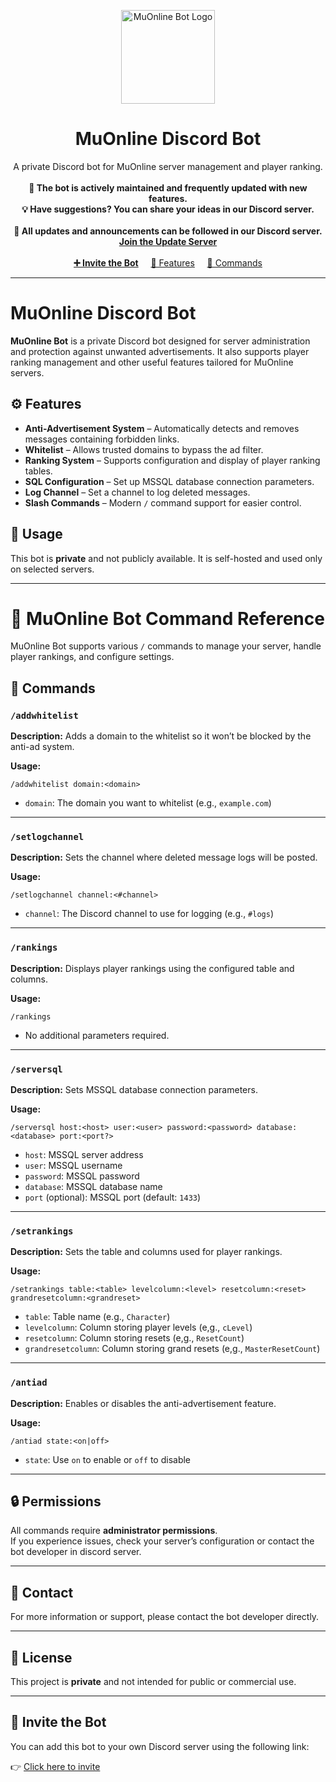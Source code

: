 <p align="center">
  <img src="https://okmu.eu/dc-logo.png" alt="MuOnline Bot Logo" width="150" height="150">
</p>

<h1 align="center">MuOnline Discord Bot</h1>

<p align="center">
  A private Discord bot for MuOnline server management and player ranking.
  <br><br>
  <strong>🔄 The bot is actively maintained and frequently updated with new features.</strong>
  <br>
  <strong>💡 Have suggestions? You can share your ideas in our Discord server.</strong>
  <br><br>
  <strong>🔔 All updates and announcements can be followed in our Discord server.</strong>
  <br>
  <a href="https://discord.gg/YGg86vZXaB"><strong>Join the Update Server</strong></a>
  <br><br>
  <a href="https://discord.com/oauth2/authorize?client_id=679785808504553476"><strong>➕ Invite the Bot</strong></a>
  &nbsp;&nbsp;&nbsp;
  <a href="#features">📌 Features</a>
  &nbsp;&nbsp;&nbsp;
  <a href="#commands">💬 Commands</a>
</p>

---

# MuOnline Discord Bot

**MuOnline Bot** is a private Discord bot designed for server administration and protection against unwanted advertisements. It also supports player ranking management and other useful features tailored for MuOnline servers.

## <h2 id="features">⚙️ Features</h2>

- **Anti-Advertisement System** – Automatically detects and removes messages containing forbidden links.
- **Whitelist** – Allows trusted domains to bypass the ad filter.
- **Ranking System** – Supports configuration and display of player ranking tables.
- **SQL Configuration** – Set up MSSQL database connection parameters.
- **Log Channel** – Set a channel to log deleted messages.
- **Slash Commands** – Modern `/` command support for easier control.

## 🔐 Usage

This bot is **private** and not publicly available. It is self-hosted and used only on selected servers.

---

# 📘 MuOnline Bot Command Reference

MuOnline Bot supports various `/` commands to manage your server, handle player rankings, and configure settings.

## <h2 id="commands">📜 Commands</h2>

### `/addwhitelist`

**Description:** Adds a domain to the whitelist so it won’t be blocked by the anti-ad system.

**Usage:**
```
/addwhitelist domain:<domain>
```
- `domain`: The domain you want to whitelist (e.g., `example.com`)

---

### `/setlogchannel`

**Description:** Sets the channel where deleted message logs will be posted.

**Usage:**
```
/setlogchannel channel:<#channel>
```
- `channel`: The Discord channel to use for logging (e.g., `#logs`)

---

### `/rankings`

**Description:** Displays player rankings using the configured table and columns.

**Usage:**
```
/rankings
```
- No additional parameters required.

---

### `/serversql`

**Description:** Sets MSSQL database connection parameters.

**Usage:**
```
/serversql host:<host> user:<user> password:<password> database:<database> port:<port?>
```
- `host`: MSSQL server address  
- `user`: MSSQL username  
- `password`: MSSQL password  
- `database`: MSSQL database name  
- `port` (optional): MSSQL port (default: `1433`)

---

### `/setrankings`

**Description:** Sets the table and columns used for player rankings.

**Usage:**
```
/setrankings table:<table> levelcolumn:<level> resetcolumn:<reset> grandresetcolumn:<grandreset>
```
- `table`: Table name (e.g., `Character`)  
- `levelcolumn`: Column storing player levels (e,g., `cLevel`)
- `resetcolumn`: Column storing resets  (e,g., `ResetCount`)
- `grandresetcolumn`: Column storing grand resets (e,g., `MasterResetCount`)

---

### `/antiad`

**Description:** Enables or disables the anti-advertisement feature.

**Usage:**
```
/antiad state:<on|off>
```
- `state`: Use `on` to enable or `off` to disable

---

## 🔒 Permissions

All commands require **administrator permissions**.  
If you experience issues, check your server’s configuration or contact the bot developer in discord server.

---

## 📩 Contact

For more information or support, please contact the bot developer directly.

---

## 📄 License

This project is **private** and not intended for public or commercial use.


---

## 🔗 Invite the Bot

You can add this bot to your own Discord server using the following link:

👉 [Click here to invite](https://discord.com/oauth2/authorize?client_id=679785808504553476)
